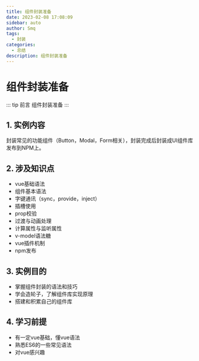 ```yaml
---
title: 组件封装准备
date: 2023-02-08 17:08:09
sidebar: auto
author: Smq
tags:
  - 封装
categories:
  - 总结
description: 组件封装准备
---
```


# 组件封装准备

::: tip 前言
组件封装准备
:::

## 1. 实例内容
封装常见的功能组件（Button，Modal，Form相关），封装完成后封装成UI组件库发布到NPM上。
## 2. 涉及知识点
- vue基础语法
- 组件基本语法
- 字键通讯（sync，provide，inject）
- 插槽使用
- prop校验
- 过渡与动画处理
- 计算属性与监听属性
- v-model语法糖
- vue插件机制
- npm发布
## 3. 实例目的
- 掌握组件封装的语法和技巧
- 学会造轮子，了解组件库实现原理
- 搭建和积累自己的组件库
## 4. 学习前提
- 有一定vue基础，懂vue语法
- 熟悉ES6的一些常见语法
- 对vue感兴趣
